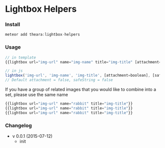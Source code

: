 # Lightbox Helpers

### Install

```js
meteor add theara:lightbox-helpers
```

### Usage

```js
// in template
{{lightbox url="img-url" name="img-name" title="img-title" [attachment="true"]}}

// in js
lightbox('img-url', 'img-name', 'img-title', [attachment=boolean], [safeString=boolean]);
// Default attachment = false, safeString = false
```

If you have a group of related images that you would like to combine into a set,
please use the same name
```js
{{lightbox url="img-url" name="rabbit" title="img-title"}}
{{lightbox url="img-url" name="rabbit" title="img-title"}}
{{lightbox url="img-url" name="rabbit" title="img-title"}}
```

### Changelog
- v 0.0.1 (2015-07-12)
    - init
